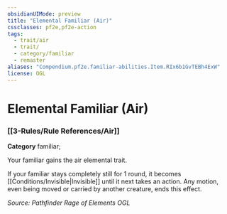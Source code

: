 ```yaml
---
obsidianUIMode: preview
title: "Elemental Familiar (Air)"
cssclasses: pf2e,pf2e-action
tags:
  - trait/air
  - trait/
  - category/familiar
  - remaster
aliases: "Compendium.pf2e.familiar-abilities.Item.RIx6b1GvTEBh4ExW"
license: OGL
---
```

# Elemental Familiar (Air)

### [[3-Rules/Rule References/Air]]

**Category** familiar; 




Your familiar gains the air elemental trait.

If your familiar stays completely still for 1 round, it becomes [[Conditions/Invisible|Invisible]] until it next takes an action. Any motion, even being moved or carried by another creature, ends this effect.

*Source: Pathfinder Rage of Elements*
*OGL*